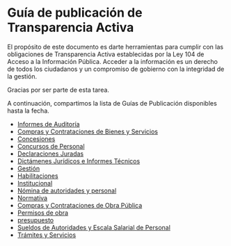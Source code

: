 
# Guía de publicación de Transparencia Activa
      

El propósito de este documento es darte herramientas para cumplir con las obligaciones de Transparencia Activa 
establecidas por la Ley 104 de Acceso a la Información Pública. Acceder a la información es un derecho de todos 
los ciudadanos y un compromiso de gobierno con la integridad de la gestión. 

Gracias por ser parte de esta tarea.

A continuación, compartimos la lista de Guías de Publicación disponibles hasta la fecha.

  - [Informes de Auditoría](informes-auditoria.md)
  - [Compras y Contrataciones de Bienes y Servicios](compras-contrataciones-bienes-servicios.md)
  - [Concesiones](concesiones.md)
  - [Concursos de Personal](concursos.md)
  - [Declaraciones Juradas](declaraciones-juradas.md)
  - [Dictámenes Jurídicos e Informes Técnicos](dictamenes.md)
  - [Gestión](gestion.md)
  - [Habilitaciones](habilitaciones.md)
  - [Institucional](institucional.md)
  - [Nómina de autoridades y personal](nomina-personal.md)
  - [Normativa](normativa.md)
  - [Compras y Contrataciones de Obra Pública](obra-publica.md)
  - [Permisos de obra](permisos.md)
  - [presupuesto](presupuesto.md)
  - [Sueldos de Autoridades y Escala Salarial de Personal](recursos-humanos.md)
  - [Trámites y Servicios](tramites-servicios.md)
  
